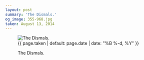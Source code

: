 ```yaml
---
layout: post
summary: 'The Dismals.'
og_image: 355-968.jpg
taken: August 13, 2014
---
```


<figure class="post" data-src="{{ site.assets_url }}/{{ page.og_image }}">
<img alt="The Dismals." sizes="(min-width: 700px) 50vw, calc(100vw - 2rem)" src="{{ site.assets_url }}/355-484.jpg" srcset="{{ site.assets_url }}/355-968.jpg 968w, {{ site.assets_url }}/355-726.jpg 726w, {{ site.assets_url }}/355-484.jpg 484w, {{ site.assets_url }}/355-242.jpg 242w"/>
<figcaption>
<time>{{ page.taken | default: page.date | date: "%B %-d, %Y" }}</time>
<p>The Dismals.</p>
</figcaption>
</figure>
